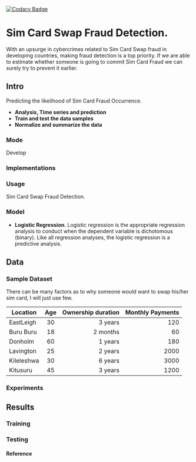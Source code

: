 [![Codacy Badge](https://api.codacy.com/project/badge/Grade/a7e80990559246c9b3e98782a42c241f)](https://www.codacy.com/project/syombuamadona/Sim-Card-Fraud-Detection./dashboard?utm_source=github.com&amp;utm_medium=referral&amp;utm_content=Madonahs/Sim-Card-Fraud-Detection.&amp;utm_campaign=Badge_Grade_Dashboard)

# Sim Card Swap Fraud Detection.
With an upsurge in cybercrimes related to Sim Card Swap fraud in developing countries, making fraud detection is a top priority. If we are able to estimate whether someone is going to commit Sim Card Fraud we can surely try to prevent it earlier. 

## Intro
Predicting the likelihood of Sim Card Fraud Occurrence.
* **Analysis, Time series and prediction**
* **Train and test the data samples**
* **Normalize and summarize the data**

### Mode
Develop

### Implementations

### Usage
Sim Card Swap Fraud Detection.
### Model

* **Logistic Regression.** Logistic regression is the appropriate regression analysis to conduct when the dependent variable is dichotomous (binary).  Like all regression analyses, the logistic regression is a predictive analysis.


## Data
### Sample Dataset
There can be many factors as to why someone would want to swap his/her sim card, I will just use few.

| Location                  | Age           | Ownership duration    | Monthly Payments |
| -------------         |:--------------------: | ----------------: | ---------------:|
|EastLeigh              |30                     | 3 years           |120               |
|Buru Buru              |18                     | 2 months          |60               |
|Donholm                |60                     | 1 years           |180               |
|Lavington              |25                     | 2 years           |2000               |
|Kileleshwa             |30                     | 6 years           |3000               |
|Kitusuru               |45                     | 3 years           |1200               |






### Experiments

## Results

### Training

### Testing

#### Reference
